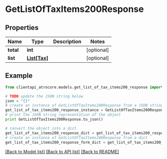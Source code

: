 # GetListOfTaxItems200Response


## Properties
Name | Type | Description | Notes
------------ | ------------- | ------------- | -------------
**total** | **int** |  | [optional] 
**list** | [**List[Tax]**](Tax.md) |  | [optional] 

## Example

```python
from clientapi_atrocore.models.get_list_of_tax_items200_response import GetListOfTaxItems200Response

# TODO update the JSON string below
json = "{}"
# create an instance of GetListOfTaxItems200Response from a JSON string
get_list_of_tax_items200_response_instance = GetListOfTaxItems200Response.from_json(json)
# print the JSON string representation of the object
print GetListOfTaxItems200Response.to_json()

# convert the object into a dict
get_list_of_tax_items200_response_dict = get_list_of_tax_items200_response_instance.to_dict()
# create an instance of GetListOfTaxItems200Response from a dict
get_list_of_tax_items200_response_form_dict = get_list_of_tax_items200_response.from_dict(get_list_of_tax_items200_response_dict)
```
[[Back to Model list]](../README.md#documentation-for-models) [[Back to API list]](../README.md#documentation-for-api-endpoints) [[Back to README]](../README.md)


